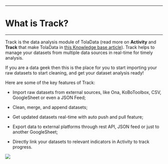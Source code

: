 ****
# What is Track?
---

Track is the data analysis module of TolaData (read more on **Activity** and **Track** that make TolaData in [this Knowledge base article](https://help.toladata.com/en/)). Track helps to manage your datasets from multiple data sources in real-time for timely analysis.

If you are a data geek then this is the place for you to start importing your raw datasets to start cleaning, and get your dataset analysis ready!

Here are some of the key features of Track:

* Import raw datasets from external sources, like Ona, KoBoToolbox, CSV, GoogleSheet or even a JSON Feed;

* Clean, merge, and append datasets;

* Get updated datasets real-time with auto push and pull feature;

* Export data to external platforms through rest API, JSON feed or just to another GoogleSheet;

* Directly link your datasets to relevant indicators in Activity to track progress.

![](/assets_en/track_main.PNG)



